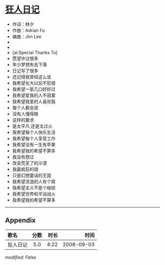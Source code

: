 # [狂人日记](https://music.163.com/song?id=409931798)

* 作词：林夕
* 作曲：Adrian Fu
* 编曲：Jim Lee
* 
* 
* [al:Special Thanks To]
* 愿望许过很多
* 年少梦想失去下落
* 日记写了很多
* 还记得我曾经这么说
* 我希望长大以后不犯错
* 我希望一家几口好好过
* 我希望爱我的人不寂寞
* 我希望我爱的人喜欢我
* 每个人都会说
* 没有人懂得做
* 这样的要求
* 是太平凡 还是太过火
* 我希望每个人快乐生活
* 我希望每个人享受工作
* 我希望没有一生有苹果
* 我希望我的希望不算多
* 我没有想过
* 改变荒芜了的沙漠
* 我最疯狂的错
* 只是幻想童话的王国
* 我希望流浪的人有个窝
* 我希望主义不是个枷锁
* 我希望世界和平没战火
* 我希望我的希望不算多


---

## Appendix

|歌名|分数|时长|时间|
|:---|:---:|---:|---:|
|狂人日记|5.0|4:22|2008-09-03

*modified: False*